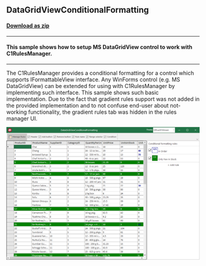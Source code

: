 ## DataGridViewConditionalFormatting
#### [Download as zip](https://grapecity.github.io/DownGit/#/home?url=https://github.com/GrapeCity/ComponentOne-WinForms-Samples/tree/master/NetFramework\RulesManager\CS\DataGridViewConditionalFormatting)
____
#### This sample shows how to setup MS DataGridView control to work with C1RulesManager.
____
The C1RulesManager provides a conditional formatting for a control which supports IFormattableView interface.
Any WinForms control (e.g. MS DataGridView) can be extended for using with C1RulesManager by implementing such interface.
This sample shows such basic implementation.
Due to the fact that gradient rules support was not added in the provided implementation and to not confuse end-user about not-working functionality, the gradient rules tab was hidden in the rules manager UI.

![screenshot](screenshot.PNG)
